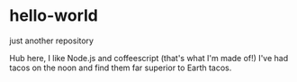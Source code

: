 # hello-world
just another repository

Hub here, I like Node.js and coffeescript (that's what I'm made of!)
I've had tacos on the noon and find them far superior to Earth tacos.
